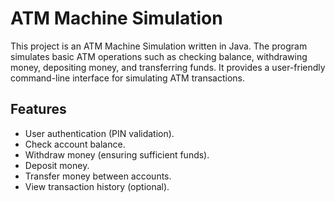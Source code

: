 # ATM Machine Simulation

This project is an ATM Machine Simulation written in Java. The program simulates basic ATM operations such as checking balance, withdrawing money, depositing money, and transferring funds. It provides a user-friendly command-line interface for simulating ATM transactions.

## Features
- User authentication (PIN validation).
- Check account balance.
- Withdraw money (ensuring sufficient funds).
- Deposit money.
- Transfer money between accounts.
- View transaction history (optional).
